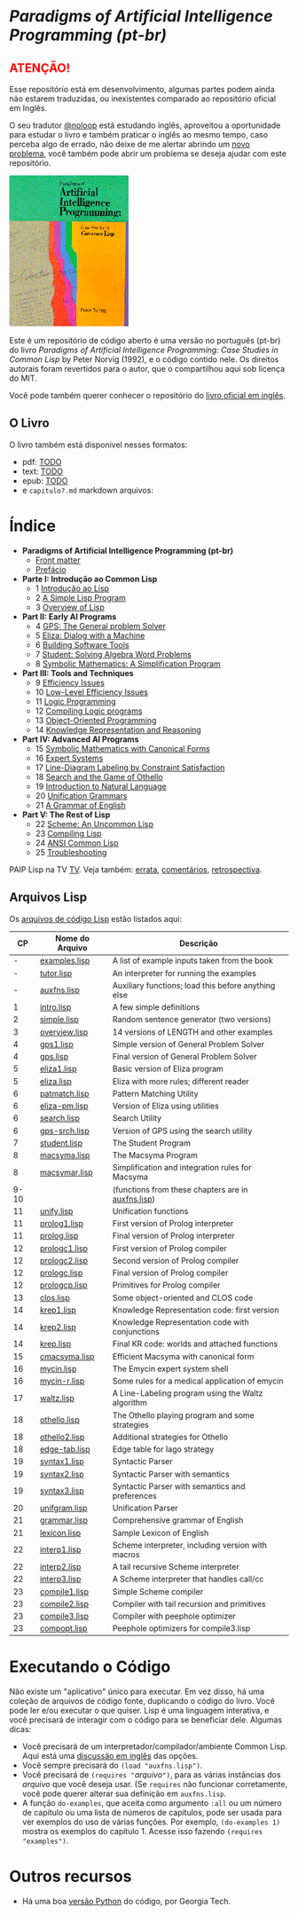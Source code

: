 
# *Paradigms of Artificial Intelligence Programming (pt-br)* 

## <span style="color:red">ATENÇÃO!</span>

Esse repositório está em desenvolvimento, algumas partes podem ainda não estarem traduzidas, ou inexistentes comparado
ao repositório oficial em Inglês. 

O seu tradutor [@noloop](https://github.com/noloop) está estudando inglẽs, aproveitou a oportunidade para estudar o livro
e também praticar o inglês ao mesmo tempo, caso perceba algo de errado, não deixe de me alertar abrindo um
[novo problema](https://github.com/noloop/paip-lisp-pt-br/issues), você também pode abrir um problema se deseja ajudar com
este repositório.

![PAIP](paip-cover.gif)

Este é um repositório de código aberto é uma versão no português (pt-br) do livro *Paradigms of Artificial
Intelligence Programming: Case Studies in Common Lisp* by Peter Norvig (1992), e o código contido nele. 
Os direitos autorais foram revertidos para o autor, que o compartilhou aqui sob licença do MIT.

Você pode também querer conhecer o repositório do [livro oficial em inglês](https://github.com/norvig/paip-lisp).

## O Livro

O livro também está disponivel nesses formatos:

* pdf: [TODO](TODO.md) 
* text: [TODO](TODO.md) 
* epub: [TODO](TODO.md) 
* e `capitulo?.md` markdown arquivos:

# Índice

- **Paradigms of Artificial Intelligence Programming (pt-br)**
  * [Front matter](docs/frontmatter.md)
  * [Prefácio](docs/prefacio.md)
- **Parte I:  Introdução ao Common Lisp**
  * 1  [Introdução ao Lisp](docs/capitulo1.md)
  * 2  [A Simple Lisp Program](TODO.md)
  * 3 [Overview of Lisp](TODO.md)
- **Part II: Early AI Programs**
  * 4  [GPS:  The General problem Solver](TODO.md)
  * 5  [Eliza:  Dialog with a Machine](TODO.md)
  * 6  [Building Software Tools](TODO.md)
  * 7 [Student:  Solving Algebra Word Problems](TODO.md)
  * 8 [Symbolic Mathematics:  A Simplification Program](TODO.md)
- **Part III:  Tools and Techniques**
  * 9  [Efficiency Issues](TODO.md)
  * 10  [Low-Level Efficiency Issues](TODO.md)
  * 11  [Logic Programming](TODO.md)
  * 12  [Compiling Logic programs](TODO.md)
  * 13  [Object-Oriented Programming](TODO.md)
  * 14  [Knowledge Representation and Reasoning](TODO.md)
- **Part IV:  Advanced AI Programs**
  * 15  [Symbolic Mathematics with Canonical Forms](TODO.md)
  * 16  [Expert Systems](TODO.md)
  * 17  [Line-Diagram Labeling by Constraint Satisfaction](TODO.md)
  * 18  [Search and the Game of Othello](TODO.md)
  * 19  [Introduction to Natural Language](TODO.md)
  * 20  [Unification Grammars](TODO.md)
  * 21  [A Grammar of English](TODO.md)
- **Part V:  The Rest of Lisp**
  * 22  [Scheme:  An Uncommon Lisp](TODO.md)
  * 23  [Compiling Lisp](TODO.md)
  * 24  [ANSI Common Lisp](TODO.md)
  * 25  [Troubleshooting](TODO.md)
  
PAIP Lisp na TV [TV](https://norvig.com/paip-tv.html). Veja também: [errata](https://norvig.com/paip-errata.html), [comentários](https://norvig.com/paip-comments.html), [retrospectiva](https://norvig.com/Lisp-retro.html).

## Arquivos Lisp

Os [arquivos de código Lisp](https://github.com/norvig/paip-lisp/tree/master/lisp) estão listados aqui:

| CP   | Nome do Arquivo                     | Descrição                                                              |
|------|-------------------------------------|------------------------------------------------------------------------|
| -    | [examples.lisp](lisp/examples.lisp) | A list of example inputs taken from the book                           |
| -    | [tutor.lisp](lisp/tutor.lisp)       | An interpreter for running the examples                                |
| -    | [auxfns.lisp](lisp/auxfns.lisp)     | Auxiliary functions; load this before anything else                    |
| 1    | [intro.lisp](lisp/intro.lisp)       | A few simple definitions                                               |
| 2    | [simple.lisp](lisp/simple.lisp)     | Random sentence generator (two versions)                               |
| 3    | [overview.lisp](lisp/overview.lisp) | 14 versions of LENGTH and other examples                               |
| 4    | [gps1.lisp](lisp/gps1.lisp)         | Simple version of General Problem Solver                               |
| 4    | [gps.lisp](lisp/gps.lisp)           | Final version of General Problem Solver                                |
| 5    | [eliza1.lisp](lisp/eliza1.lisp)     | Basic version of Eliza program                                         |
| 5    | [eliza.lisp](lisp/eliza.lisp)       | Eliza with more rules; different reader                                |
| 6    | [patmatch.lisp](lisp/patmatch.lisp) | Pattern Matching Utility                                               |
| 6    | [eliza-pm.lisp](lisp/eliza-pm.lisp) | Version of Eliza using utilities                                       |
| 6    | [search.lisp](lisp/search.lisp)     | Search Utility                                                         |
| 6    | [gps-srch.lisp](lisp/gps-srch.lisp) | Version of GPS using the search utility                                |
| 7    | [student.lisp](lisp/student.lisp)   | The Student Program                                                    |
| 8    | [macsyma.lisp](lisp/macsyma.lisp)   | The Macsyma Program                                                    |
| 8    | [macsymar.lisp](lisp/macsymar.lisp) | Simplification and integration rules for Macsyma                       |
| 9-10 |  &nbsp;                             | (functions from these chapters are in [auxfns.lisp](lisp/auxfns.lisp)) |
| 11   | [unify.lisp](lisp/unify.lisp)       | Unification functions                                                  |
| 11   | [prolog1.lisp](lisp/prolog1.lisp)   | First version of Prolog interpreter                                    |
| 11   | [prolog.lisp](lisp/prolog.lisp)     | Final version of Prolog interpreter                                    |
| 12   | [prologc1.lisp](lisp/prologc1.lisp) | First version of Prolog compiler                                       |
| 12   | [prologc2.lisp](lisp/prologc2.lisp) | Second version of Prolog compiler                                      |
| 12   | [prologc.lisp](lisp/prologc.lisp)   | Final version of Prolog compiler                                       |
| 12   | [prologcp.lisp](lisp/prologcp.lisp) | Primitives for Prolog compiler                                         |
| 13   | [clos.lisp](lisp/clos.lisp)         | Some object-oriented and CLOS code                                     |
| 14   | [krep1.lisp](lisp/krep1.lisp)       | Knowledge Representation code: first version                           |
| 14   | [krep2.lisp](lisp/krep2.lisp)       | Knowledge Representation code with conjunctions                        |
| 14   | [krep.lisp](lisp/krep.lisp)         | Final KR code: worlds and attached functions                           |
| 15   | [cmacsyma.lisp](lisp/cmacsyma.lisp) | Efficient Macsyma with canonical form                                  |
| 16   | [mycin.lisp](lisp/mycin.lisp)       | The Emycin expert system shell                                         |
| 16   | [mycin-r.lisp](lisp/mycin-r.lisp)   | Some rules for a medical application of emycin                         |
| 17   | [waltz.lisp](lisp/waltz.lisp)       | A Line-Labeling program using the Waltz algorithm                      |
| 18   | [othello.lisp](lisp/othello.lisp)   | The Othello playing program and some strategies                        |
| 18   | [othello2.lisp](lisp/othello2.lisp) | Additional strategies for Othello                                      |
| 18   | [edge-tab.lisp](lisp/edge-tab.lisp) | Edge table for Iago strategy                                           |
| 19   | [syntax1.lisp](lisp/syntax1.lisp)   | Syntactic Parser                                                       |
| 19   | [syntax2.lisp](lisp/syntax2.lisp)   | Syntactic Parser with semantics                                        |
| 19   | [syntax3.lisp](lisp/syntax3.lisp)   | Syntactic Parser with semantics and preferences                        |
| 20   | [unifgram.lisp](lisp/unifgram.lisp) | Unification Parser                                                     |
| 21   | [grammar.lisp](lisp/grammar.lisp)   | Comprehensive grammar of English                                       |
| 21   | [lexicon.lisp](lisp/lexicon.lisp)   | Sample Lexicon of English                                              |
| 22   | [interp1.lisp](lisp/interp1.lisp)   | Scheme interpreter, including version with macros                      |
| 22   | [interp2.lisp](lisp/interp2.lisp)   | A tail recursive Scheme interpreter                                    |
| 22   | [interp3.lisp](lisp/interp3.lisp)   | A Scheme interpreter that handles call/cc                              |
| 23   | [compile1.lisp](lisp/compile1.lisp) | Simple Scheme compiler                                                 |
| 23   | [compile2.lisp](lisp/compile2.lisp) | Compiler with tail recursion and primitives                            |
| 23   | [compile3.lisp](lisp/compile3.lisp) | Compiler with peephole optimizer                                       |
| 23   | [compopt.lisp](lisp/compopt.lisp)   | Peephole optimizers for compile3.lisp                                  |

# Executando o Código

Não existe um "aplicativo" único para executar. Em vez disso, há uma coleção de arquivos de código fonte,
duplicando o código do livro. Você pode ler e/ou executar o que quiser. Lisp é uma linguagem interativa,
e você precisará de interagir com o código para se beneficiar dele. Algumas dicas:

* Você precisará de um interpretador/compilador/ambiente Common Lisp. Aqui está uma 
[discussão em inglês](https://www.reddit.com/r/lisp/comments/752wxe/what_is_the_best_common_lisp_interpreter_out_there/) das opções.
* Você sempre precisará do `(load "auxfns.lisp")`.
* Você precisará de `(requires "`*arquivo*`")`, para as várias
instâncias dos *arquivo* que você deseja usar. (Se `requires` não funcionar corretamente,
você pode querer alterar sua definição em `auxfns.lisp`.  
* A função `do-examples`, que aceita como argumento `:all`
ou um número de capítulo ou uma lista de números de capítulos, pode ser usada para ver exemplos
do uso de várias funções. Por exemplo, `(do-examples 1)` mostra
os exemplos do capítulo 1. Acesse isso fazendo `(requires "examples")`.

# Outros recursos

* Há uma boa [versão Python](https://github.com/dhconnelly/paip-python) do código, por Georgia Tech.